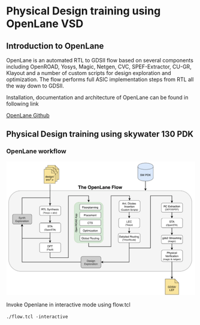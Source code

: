# Physical Design training using OpenLane VSD

## Introduction to OpenLane
OpenLane is an automated RTL to GDSII flow based on several components including OpenROAD, Yosys, Magic, Netgen, CVC, SPEF-Extractor, CU-GR, Klayout and a number of custom scripts for design exploration and optimization. The flow performs full ASIC implementation steps from RTL all the way down to GDSII.

Installation, documentation and architecture of OpenLane can be found in following link

[OpenLane Github](https://github.com/The-OpenROAD-Project/OpenLane)

## Physical Design training using skywater 130 PDK

### OpenLane workflow 

![OpenLane workflow](Images/openlane.flow.1.png)

Invoke Openlane in interactive mode using flow.tcl

`./flow.tcl -interactive`
